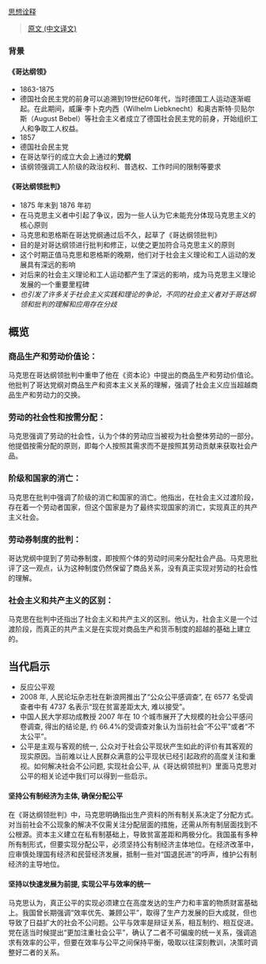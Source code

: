 [思想诠释]( https://news.12371.cn/2018/05/03/ARTI1525342008428734.shtml )
>[原文 (中文译文)]( https://www.marxists.org/chinese/marx/marxist.org-chinese-marx-1875-4.htm )

### 背景
#### 《哥达纲领》
- 1863-1875
- 德国社会民主党的前身可以追溯到19世纪60年代，当时德国工人运动逐渐崛起。在此期间，威廉·李卜克内西（Wilhelm Liebknecht）和奥古斯特·贝贴尔斯（August Bebel）等社会主义者成立了德国社会民主党的前身，开始组织工人和争取工人权益。
- 1857
- 德国社会民主党
- 在哥达举行的成立大会上通过的**党纲**
- 该纲领强调工人阶级的政治权利、普选权、工作时间的限制等要求
#### 《哥达纲领批判》
- 1875 年末到 1876 年初
- 在马克思主义者中引起了争议，因为一些人认为它未能充分体现马克思主义的核心原则
- 马克思和恩格斯在哥达党纲通过后不久，起草了《哥达纲领批判》
- 目的是对哥达纲领进行批判和修正，以使之更加符合马克思主义的原则
- 这个时期正值马克思和恩格斯的晚期，他们对于社会主义理论和工人运动的发展具有深远的影响
- 对后来的社会主义理论和工人运动都产生了深远的影响，成为马克思主义理论发展的一个重要里程碑
- _也引发了许多关于社会主义实践和理论的争论，不同的社会主义者对于哥达纲领和批判的理解和应用存在分歧_

## 概览
### **商品生产和劳动价值论：** 
马克思在哥达纲领批判中重申了他在《资本论》中提出的商品生产和劳动价值论。他批判了哥达党纲对商品生产和资本主义关系的理解，强调了社会主义应当超越商品生产和劳动力的交换。
    
### **劳动的社会性和按需分配：** 
马克思强调了劳动的社会性，认为个体的劳动应当被视为社会整体劳动的一部分。他提倡按需分配的原则，即每个人按照其需求而不是按照其劳动贡献来获取社会产品。
    
### **阶级和国家的消亡：** 
马克思在批判中强调了阶级的消亡和国家的消亡。他指出，在社会主义过渡阶段，存在着一个劳动者国家，但这个国家是为了最终实现国家的消亡，实现真正的共产主义社会。
    
### **劳动券制度的批判：** 
哥达党纲中提到了劳动券制度，即按照个体的劳动时间来分配社会产品。马克思批评了这一观点，认为这种制度仍然保留了商品关系，没有真正实现对劳动的社会性的理解。
    
### **社会主义和共产主义的区别：** 
马克思在批判中还指出了社会主义和共产主义的区别。他认为，社会主义是一个过渡阶段，而真正的共产主义是在实现对商品生产和货币制度的超越的基础上建立的。
## 当代启示
- 反应公平观
- 2008 年, 人民论坛杂志社在新浪网推出了“公众公平感调查”, 在 6577 名受调查者中有 4737 名表示“现在贫富差距太大, 难以接受”。
- 中国人民大学郑功成教授 2007 年在 10 个城市展开了大规模的社会公平感问卷调查, 得出的结论是, 约 66.4%的受调查对象认为当前社会“不公平”或者“不太公平”。
- 公平是主观与客观的统一, 公众对于社会公平现状产生如此的评价有其客观的现实原因。当前难以让人民群众满意的公平现状已经引起政府的高度关注和重视。如何解决社会不公问题, 实现社会公平, 从《哥达纲领批判》里面马克思对公平的相关论述中我们可以得到一些启示。
#### 坚持公有制经济为主体, 确保分配公平
在《哥达纲领批判》中，马克思明确指出生产资料的所有制关系决定了分配方式。对当前社会不公现象的解决不仅需关注分配层面的措施，还需从所有制层面找到不公根源。资本主义建立在私有制基础上，导致贫富差距和两极分化。我国虽有多种所有制形式，但要实现分配公平，必须坚持公有制经济主体地位。在经济改革中，应审慎处理国有经济和民营经济发展，抵制一些对“国退民进”的呼声，维护公有制经济的主导地位。
#### 坚持以快速发展为前提, 实现公平与效率的统一
马克思认为，真正公平的实现必须建立在高度发达的生产力和丰富的物质财富基础上。我国曾长期强调“效率优先、兼顾公平”，取得了生产力发展的巨大成就，但也导致了日益扩大的社会不公问题。公平与效率是辩证关系，相互制约、相互促进。党在适当时候提出“更加注重社会公平”，确认了二者不可偏废的统一关系，强调追求有效率的公平，但要在效率与公平之间保持平衡，吸取以往深刻教训，决策时调整好二者的关系。